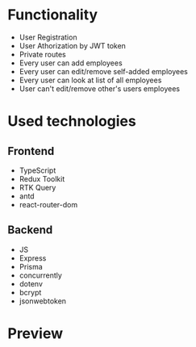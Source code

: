 # Functionality
- User Registration
- User Athorization by JWT token
- Private routes
- Every user can add employees
- Every user can edit/remove self-added employees
- Every user can look at list of all employees
- User can't edit/remove other's users employees

# Used technologies
## Frontend
- TypeScript
- Redux Toolkit
- RTK Query
- antd
- react-router-dom
## Backend
- JS
- Express
- Prisma
- concurrently
- dotenv
- bcrypt
- jsonwebtoken

# Preview

